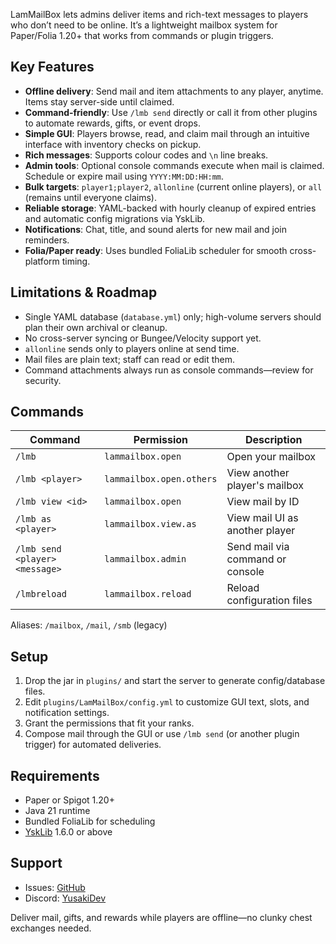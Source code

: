 LamMailBox lets admins deliver items and rich-text messages to players who don’t need to be online. It’s a lightweight mailbox system for Paper/Folia 1.20+ that works from commands or plugin triggers.

## Key Features

* **Offline delivery**: Send mail and item attachments to any player, anytime. Items stay server-side until claimed.
* **Command-friendly**: Use `/lmb send` directly or call it from other plugins to automate rewards, gifts, or event drops.
* **Simple GUI**: Players browse, read, and claim mail through an intuitive interface with inventory checks on pickup.
* **Rich messages**: Supports colour codes and `\n` line breaks.
* **Admin tools**: Optional console commands execute when mail is claimed. Schedule or expire mail using `YYYY:MM:DD:HH:mm`.
* **Bulk targets**: `player1;player2`, `allonline` (current online players), or `all` (remains until everyone claims).
* **Reliable storage**: YAML-backed with hourly cleanup of expired entries and automatic config migrations via YskLib.
* **Notifications**: Chat, title, and sound alerts for new mail and join reminders.
* **Folia/Paper ready**: Uses bundled FoliaLib scheduler for smooth cross-platform timing.

## Limitations & Roadmap

* Single YAML database (`database.yml`) only; high-volume servers should plan their own archival or cleanup.
* No cross-server syncing or Bungee/Velocity support yet.
* `allonline` sends only to players online at send time.
* Mail files are plain text; staff can read or edit them.
* Command attachments always run as console commands—review for security.

## Commands

| Command                        | Permission               | Description                      |
| ------------------------------ | ------------------------ | -------------------------------- |
| `/lmb`                         | `lammailbox.open`        | Open your mailbox                |
| `/lmb <player>`                | `lammailbox.open.others` | View another player's mailbox    |
| `/lmb view <id>`               | `lammailbox.open`        | View mail by ID                  |
| `/lmb as <player>`             | `lammailbox.view.as`     | View mail UI as another player   |
| `/lmb send <player> <message>` | `lammailbox.admin`       | Send mail via command or console |
| `/lmbreload`                   | `lammailbox.reload`      | Reload configuration files       |

Aliases: `/mailbox`, `/mail`, `/smb` (legacy)

## Setup

1. Drop the jar in `plugins/` and start the server to generate config/database files.
2. Edit `plugins/LamMailBox/config.yml` to customize GUI text, slots, and notification settings.
3. Grant the permissions that fit your ranks.
4. Compose mail through the GUI or use `/lmb send` (or another plugin trigger) for automated deliveries.

## Requirements

* Paper or Spigot 1.20+
* Java 21 runtime
* Bundled FoliaLib for scheduling
* [YskLib](https://github.com/YusakiDev/YskLib/releases) 1.6.0 or above

## Support

* Issues: [GitHub](https://github.com/YusukiDev/SecureMailBox/issues)
* Discord: [YusakiDev](https://discord.gg/AjEh3dMPfq)

Deliver mail, gifts, and rewards while players are offline—no clunky chest exchanges needed.
